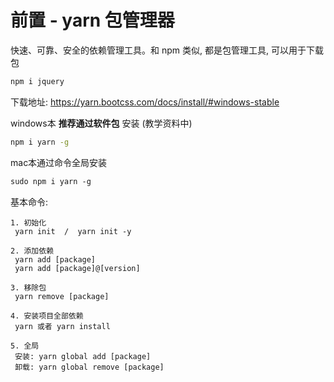 # 前置 - yarn 包管理器

快速、可靠、安全的依赖管理工具。和 npm 类似, 都是包管理工具, 可以用于下载包

``` bash
npm i jquery
```

下载地址: <https://yarn.bootcss.com/docs/install/#windows-stable>

windows本  **推荐通过软件包**  安装 (教学资料中)

``` bash
npm i yarn -g
```

mac本通过命令全局安装

```txt
sudo npm i yarn -g
```

基本命令:

```text
1. 初始化
 yarn init  /  yarn init -y

2. 添加依赖
 yarn add [package]
 yarn add [package]@[version]

3. 移除包
 yarn remove [package]
             
4. 安装项目全部依赖            
 yarn 或者 yarn install

5. 全局
 安装: yarn global add [package]
 卸载: yarn global remove [package]
```

